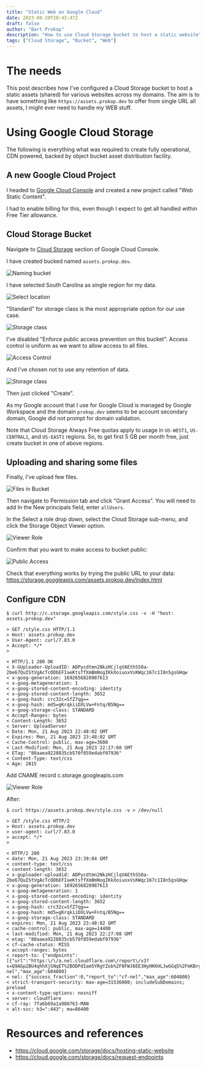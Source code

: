 ```yaml
---
title: "Static Web on Google Cloud"
date: 2023-08-20T20:43:47Z
draft: false
author: "Bart Prokop"
description: "How to use Cloud Storage bucket to host a static website"
tags: ["Cloud Storage", "Bucket", "Web"]
---
```


# The needs

This post describes how I've configured a Cloud Storage bucket to host a static assets (shared) for various websites across my domains. The aim is to have something like `https://assets.prokop.dev` to offer from single URL all assets, I might ever need to handle my WEB stuff.

# Using Google Cloud Storage

The following is everything what was required to create fully operational, CDN powered, backed by object bucket asset distribution facility.

## A new Google Cloud Project

I headed to [Google Cloud Console](https://console.cloud.google.com) and created a new project called "Web Static Content".

I had to enable billing for this, even though I expect to get all handled within Free Tier allowance.

## Cloud Storage Bucket

Navigate to [Cloud Storage](https://console.cloud.google.com/storage/browser) section of Google Cloud Console.

I have created bucked named `assets.prokop.dev`.

![Naming bucket](https://assets.prokop.dev/qg/2023/08/20230820-02.png)

I have selected South Carolina as single region for my data.

![Select location](https://assets.prokop.dev/qg/2023/08/20230820-03.png)

"Standard" for storage class is the most appropriate option for our use case.

![Storage class](https://assets.prokop.dev/qg/2023/08/20230820-04.png)

I've disabled "Enforce public access prevention on this bucket".
Access control is uniform as we want to allow access to all files.

![Access Control](https://assets.prokop.dev/qg/2023/08/20230820-05.png)

And I've chosen not to use any retention of data.

![Storage class](https://assets.prokop.dev/qg/2023/08/20230820-06.png)

Then just clicked "Create".

As my Google account that I use for Google Cloud is managed by Google Workspace and the domain `prokop.dev` seems to be account secondary domain, Google did not prompt for domain validation.

Note that Cloud Storage Always Free quotas apply to usage in `US-WEST1`, `US-CENTRAL1`, and `US-EAST1` regions.
So, to get first 5 GB per month free, just create bucket in one of above regions.

## Uploading and sharing some files

Finally, I've upload few files.

![Files in Bucket](https://assets.prokop.dev/qg/2023/08/20230820-01.png)

Then navigate to Permission tab and click "Grant Access".
You will need to add 
In the New principals field, enter `allUsers`.

In the Select a role drop down, select the Cloud Storage sub-menu, and click the Storage Object Viewer option.

![Viewer Role](https://assets.prokop.dev/qg/2023/08/20230820-07.png)

Confirm that you want to make access to bucket public:

![Public Access](https://assets.prokop.dev/qg/2023/08/20230820-08.png)

Check that everything works by trying the public URL to your data:
https://storage.googleapis.com/assets.prokop.dev/index.html

## Configure CDN

```
$ curl http://c.storage.googleapis.com/style.css -v -H "host: assets.prokop.dev"

> GET /style.css HTTP/1.1
> Host: assets.prokop.dev
> User-Agent: curl/7.83.0
> Accept: */*
>

< HTTP/1.1 200 OK
< X-GUploader-UploadID: ADPycdtmn2NkzHCjlqVAEthSS0a-2be67QuIStVgAcTcODbEFIaeKtsffXmBmNogIKkXoiuoxVsKWqc167c1I8n5gsGHqw
< x-goog-generation: 1692656828987613
< x-goog-metageneration: 1
< x-goog-stored-content-encoding: identity
< x-goog-stored-content-length: 3652
< x-goog-hash: crc32c=SfZ7qg==
< x-goog-hash: md5=gKrqkiiDXLVw+Fntq/B5Ng==
< x-goog-storage-class: STANDARD
< Accept-Ranges: bytes
< Content-Length: 3652
< Server: UploadServer
< Date: Mon, 21 Aug 2023 22:48:02 GMT
< Expires: Mon, 21 Aug 2023 23:48:02 GMT
< Cache-Control: public, max-age=3600
< Last-Modified: Mon, 21 Aug 2023 22:27:08 GMT
< ETag: "80aaea9228835cb570f859edabf07936"
< Content-Type: text/css
< Age: 2815
```


Add CNAME record
c.storage.googleapis.com

![Viewer Role](https://assets.prokop.dev/qg/2023/08/20230820-09.png)

After:

```
$ curl https://assets.prokop.dev/style.css -v > /dev/null

> GET /style.css HTTP/2
> Host: assets.prokop.dev
> user-agent: curl/7.83.0
> accept: */*
>

< HTTP/2 200
< date: Mon, 21 Aug 2023 23:39:04 GMT
< content-type: text/css
< content-length: 3652
< x-guploader-uploadid: ADPycdtmn2NkzHCjlqVAEthSS0a-2be67QuIStVgAcTcODbEFIaeKtsffXmBmNogIKkXoiuoxVsKWqc167c1I8n5gsGHqw
< x-goog-generation: 1692656828987613
< x-goog-metageneration: 1
< x-goog-stored-content-encoding: identity
< x-goog-stored-content-length: 3652
< x-goog-hash: crc32c=SfZ7qg==
< x-goog-hash: md5=gKrqkiiDXLVw+Fntq/B5Ng==
< x-goog-storage-class: STANDARD
< expires: Mon, 21 Aug 2023 23:48:02 GMT
< cache-control: public, max-age=14400
< last-modified: Mon, 21 Aug 2023 22:27:08 GMT
< etag: "80aaea9228835cb570f859edabf07936"
< cf-cache-status: MISS
< accept-ranges: bytes
< report-to: {"endpoints":[{"url":"https:\/\/a.nel.cloudflare.com\/report\/v3?s=Q9AGp2BU4qhhXjSNqET%2BODPdIam5YRgYZob%2F8FWJ6EE3HyHKKHLJwGGqS%2FmKBrgYYm5OMCtoJZPOBVdQXkvrR2Uc0XR0eskxDRNFLNc%2BtPR7BO7%2FCz%2F6kcHXSsCsRGQKHWx1ZQ%3D%3D"}],"group":"cf-nel","max_age":604800}
< nel: {"success_fraction":0,"report_to":"cf-nel","max_age":604800}
< strict-transport-security: max-age=31536000; includeSubDomains; preload
< x-content-type-options: nosniff
< server: cloudflare
< cf-ray: 7fa6b69a1a980763-MAN
< alt-svc: h3=":443"; ma=86400
```

# Resources and references

- https://cloud.google.com/storage/docs/hosting-static-website
- https://cloud.google.com/storage/docs/request-endpoints
